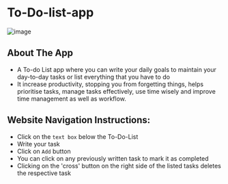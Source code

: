 # To-Do-list-app
![image](https://github.com/srishti666/To-Do-list-app/assets/85846340/9d6c1c14-28f0-49d0-b1c4-18c45d0b185c)

## About The App
- A To-do List app where you can write your daily goals to maintain your day-to-day tasks or list everything that you have to do
- It increase productivity, stopping you from forgetting things, helps prioritise tasks, manage tasks effectively, use time wisely and improve time management as well as workflow.

## Website Navigation Instructions:
- Click on the `text box` below the To-Do-List
- Write your task
- Click on `Add` button
- You can click on any previously written task to mark it as completed
- Clicking on the 'cross' button on the right side of the listed tasks deletes the respective task
